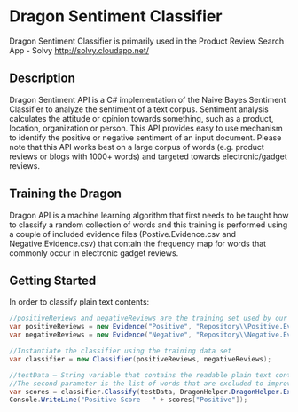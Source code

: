 Dragon Sentiment Classifier
===========================

Dragon Sentiment Classifier is primarily used in the Product Review Search App - Solvy http://solvy.cloudapp.net/



Description
----------------------

Dragon Sentiment API is a C# implementation of the Naive Bayes Sentiment Classifier to analyze the sentiment of a text corpus. Sentiment analysis calculates the attitude or opinion towards something, such as a product, location, organization or person.
This API provides easy to use mechanism to identify the positive or negative sentiment of an input document. Please note that this API works best on a large corpus of words (e.g. product reviews or blogs with 1000+ words) and targeted towards electronic/gadget reviews.


Training the Dragon
----------------------

Dragon API is a machine learning algorithm that first needs to be taught how to classify a random collection of words and this training is performed using a couple of included evidence files (Postive.Evidence.csv and Negative.Evidence.csv) that contain the frequency map for words that commonly occur in electronic gadget reviews.

Getting Started
----------------------

In order to classify plain text contents:

```c#
//positiveReviews and negativeReviews are the training set used by our Dragon Classigfier
var positiveReviews = new Evidence("Positive", "Repository\\Positive.Evidence.csv");
var negativeReviews = new Evidence("Negative", "Repository\\Negative.Evidence.csv");

//Instantiate the classifier using the training data set
var classifier = new Classifier(positiveReviews, negativeReviews);

//testData – String variable that contains the readable plain text contents of the document that needs to be classified (Strictly no HTML)
//The second parameter is the list of words that are excluded to improve classification performance
var scores = classifier.Classify(testData, DragonHelper.DragonHelper.ExcludeList);
Console.WriteLine("Positive Score - " + scores["Positive"]);
```
